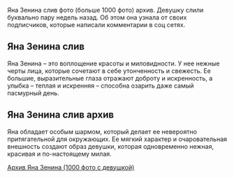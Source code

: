 <p>Яна Зенина слив фото (больше 1000 фото) архив. Девушку слили буквально пару недель назад. Об этом она узнала от своих подписчиков, которые написали комментарии в соц сетях.</p>
<h2>Яна Зенина слив</h2>
<p>Яна Зенина &ndash; это воплощение красоты и миловидности. У нее нежные черты лица, которые сочетают в себе утонченность и свежесть. Ее большие, выразительные глаза отражают доброту и искренность, а улыбка &ndash; теплая и искренняя &ndash; способна озарить даже самый пасмурный день.</p>
<h2>Яна Зенина слив архив</h2>
<p>Яна обладает особым шармом, который делает ее невероятно притягательной для окружающих. Ее мягкий характер и очаровательная внешность создают образ девушки, которая одновременно нежная, красивая и по-настоящему милая.</p>
<p><a href="https://telegra.ph/YAna-Zenina-Arhiv-09-14">Архив Яна Зенина (1000 фото с девушкой)</a></p>
